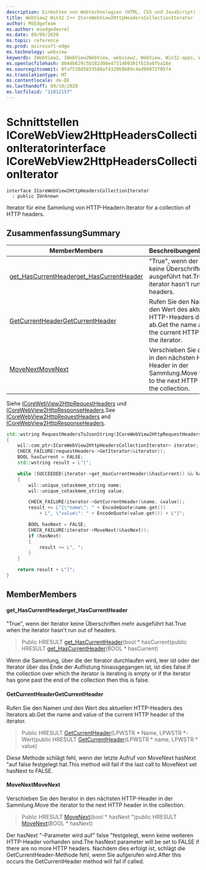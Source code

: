 ```yaml
---
description: Einbetten von Webtechnologien (HTML, CSS und JavaScript) in ihre systemeigenen Anwendungen mit dem Microsoft Edge WebView2-Steuerelement
title: WebView2 Win32 C++ ICoreWebView2HttpHeadersCollectionIterator
author: MSEdgeTeam
ms.author: msedgedevrel
ms.date: 09/09/2020
ms.topic: reference
ms.prod: microsoft-edge
ms.technology: webview
keywords: IWebView2, IWebView2WebView, webview2, WebView, Win32-apps, Win32, Edge, ICoreWebView2, ICoreWebView2Controller, Browser-Steuerelement, Edge-HTML, ICoreWebView2HttpHeadersCollectionIterator
ms.openlocfilehash: 8044b629c5b182d98e4731409301f615a6fba18e
ms.sourcegitcommit: 0faf538d5033508af4320b9b89c4ed99872f0574
ms.translationtype: MT
ms.contentlocale: de-DE
ms.lasthandoff: 09/10/2020
ms.locfileid: "11012157"
---
```

# <span data-ttu-id="31c80-104">Schnittstellen ICoreWebView2HttpHeadersCollectionIterator</span><span class="sxs-lookup"><span data-stu-id="31c80-104">interface ICoreWebView2HttpHeadersCollectionIterator</span></span> 

```
interface ICoreWebView2HttpHeadersCollectionIterator
  : public IUnknown
```

<span data-ttu-id="31c80-105">Iterator für eine Sammlung von HTTP-Headern.</span><span class="sxs-lookup"><span data-stu-id="31c80-105">Iterator for a collection of HTTP headers.</span></span>

## <span data-ttu-id="31c80-106">Zusammenfassung</span><span class="sxs-lookup"><span data-stu-id="31c80-106">Summary</span></span>

 <span data-ttu-id="31c80-107">Member</span><span class="sxs-lookup"><span data-stu-id="31c80-107">Members</span></span>                        | <span data-ttu-id="31c80-108">Beschreibungen</span><span class="sxs-lookup"><span data-stu-id="31c80-108">Descriptions</span></span>
--------------------------------|---------------------------------------------
[<span data-ttu-id="31c80-109">get_HasCurrentHeader</span><span class="sxs-lookup"><span data-stu-id="31c80-109">get_HasCurrentHeader</span></span>](#get_hascurrentheader) | <span data-ttu-id="31c80-110">"True", wenn der Iterator keine Überschriften mehr ausgeführt hat.</span><span class="sxs-lookup"><span data-stu-id="31c80-110">True when the iterator hasn't run out of headers.</span></span>
[<span data-ttu-id="31c80-111">GetCurrentHeader</span><span class="sxs-lookup"><span data-stu-id="31c80-111">GetCurrentHeader</span></span>](#getcurrentheader) | <span data-ttu-id="31c80-112">Rufen Sie den Namen und den Wert des aktuellen HTTP-Headers des Iterators ab.</span><span class="sxs-lookup"><span data-stu-id="31c80-112">Get the name and value of the current HTTP header of the iterator.</span></span>
[<span data-ttu-id="31c80-113">MoveNext</span><span class="sxs-lookup"><span data-stu-id="31c80-113">MoveNext</span></span>](#movenext) | <span data-ttu-id="31c80-114">Verschieben Sie den Iterator in den nächsten HTTP-Header in der Sammlung.</span><span class="sxs-lookup"><span data-stu-id="31c80-114">Move the iterator to the next HTTP header in the collection.</span></span>

<span data-ttu-id="31c80-115">Siehe [ICoreWebView2HttpRequestHeaders](icorewebview2httprequestheaders.md) und [ICoreWebView2HttpResponseHeaders](icorewebview2httpresponseheaders.md).</span><span class="sxs-lookup"><span data-stu-id="31c80-115">See [ICoreWebView2HttpRequestHeaders](icorewebview2httprequestheaders.md) and [ICoreWebView2HttpResponseHeaders](icorewebview2httpresponseheaders.md).</span></span>

```cpp
std::wstring RequestHeadersToJsonString(ICoreWebView2HttpRequestHeaders* requestHeaders)
{
    wil::com_ptr<ICoreWebView2HttpHeadersCollectionIterator> iterator;
    CHECK_FAILURE(requestHeaders->GetIterator(&iterator));
    BOOL hasCurrent = FALSE;
    std::wstring result = L"[";

    while (SUCCEEDED(iterator->get_HasCurrentHeader(&hasCurrent)) && hasCurrent)
    {
        wil::unique_cotaskmem_string name;
        wil::unique_cotaskmem_string value;

        CHECK_FAILURE(iterator->GetCurrentHeader(&name, &value));
        result += L"{\"name\": " + EncodeQuote(name.get())
            + L", \"value\": " + EncodeQuote(value.get()) + L"}";

        BOOL hasNext = FALSE;
        CHECK_FAILURE(iterator->MoveNext(&hasNext));
        if (hasNext)
        {
            result += L", ";
        }
    }

    return result + L"]";
}
```

## <span data-ttu-id="31c80-116">Member</span><span class="sxs-lookup"><span data-stu-id="31c80-116">Members</span></span>

#### <span data-ttu-id="31c80-117">get_HasCurrentHeader</span><span class="sxs-lookup"><span data-stu-id="31c80-117">get_HasCurrentHeader</span></span> 

<span data-ttu-id="31c80-118">"True", wenn der Iterator keine Überschriften mehr ausgeführt hat.</span><span class="sxs-lookup"><span data-stu-id="31c80-118">True when the iterator hasn't run out of headers.</span></span>

> <span data-ttu-id="31c80-119">Public HRESULT [get_HasCurrentHeader](#get_hascurrentheader)(bool \* hasCurrent)</span><span class="sxs-lookup"><span data-stu-id="31c80-119">public HRESULT [get_HasCurrentHeader](#get_hascurrentheader)(BOOL \* hasCurrent)</span></span>

<span data-ttu-id="31c80-120">Wenn die Sammlung, über die der Iterator durchlaufen wird, leer ist oder der Iterator über das Ende der Auflistung hinausgegangen ist, ist dies false.</span><span class="sxs-lookup"><span data-stu-id="31c80-120">If the collection over which the iterator is iterating is empty or if the iterator has gone past the end of the collection then this is false.</span></span>

#### <span data-ttu-id="31c80-121">GetCurrentHeader</span><span class="sxs-lookup"><span data-stu-id="31c80-121">GetCurrentHeader</span></span> 

<span data-ttu-id="31c80-122">Rufen Sie den Namen und den Wert des aktuellen HTTP-Headers des Iterators ab.</span><span class="sxs-lookup"><span data-stu-id="31c80-122">Get the name and value of the current HTTP header of the iterator.</span></span>

> <span data-ttu-id="31c80-123">Public HRESULT [GetCurrentHeader](#getcurrentheader)(LPWSTR \* Name, LPWSTR \*-Wert)</span><span class="sxs-lookup"><span data-stu-id="31c80-123">public HRESULT [GetCurrentHeader](#getcurrentheader)(LPWSTR \* name, LPWSTR \* value)</span></span>

<span data-ttu-id="31c80-124">Diese Methode schlägt fehl, wenn der letzte Aufruf von MoveNext hasNext "auf false festgelegt hat.</span><span class="sxs-lookup"><span data-stu-id="31c80-124">This method will fail if the last call to MoveNext set hasNext to FALSE.</span></span>

#### <span data-ttu-id="31c80-125">MoveNext</span><span class="sxs-lookup"><span data-stu-id="31c80-125">MoveNext</span></span> 

<span data-ttu-id="31c80-126">Verschieben Sie den Iterator in den nächsten HTTP-Header in der Sammlung.</span><span class="sxs-lookup"><span data-stu-id="31c80-126">Move the iterator to the next HTTP header in the collection.</span></span>

> <span data-ttu-id="31c80-127">Public HRESULT [MoveNext](#movenext)(bool \* hasNext ")</span><span class="sxs-lookup"><span data-stu-id="31c80-127">public HRESULT [MoveNext](#movenext)(BOOL \* hasNext)</span></span>

<span data-ttu-id="31c80-128">Der hasNext "-Parameter wird auf" false "festgelegt, wenn keine weiteren HTTP-Header vorhanden sind.</span><span class="sxs-lookup"><span data-stu-id="31c80-128">The hasNext parameter will be set to FALSE if there are no more HTTP headers.</span></span> <span data-ttu-id="31c80-129">Nachdem dies erfolgt ist, schlägt die GetCurrentHeader-Methode fehl, wenn Sie aufgerufen wird.</span><span class="sxs-lookup"><span data-stu-id="31c80-129">After this occurs the GetCurrentHeader method will fail if called.</span></span>

